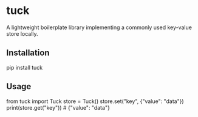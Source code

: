 # tuck
A lightweight boilerplate library implementing a commonly used key-value store locally.

## Installation
pip install tuck

## Usage
from tuck import Tuck
store = Tuck()
store.set("key", {"value": "data"})
print(store.get("key"))  # {"value": "data"}

